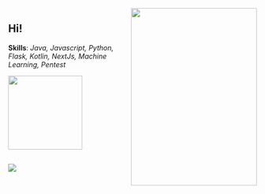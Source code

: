 
<img align="right" src="https://media.tenor.com/500rWqut3sMAAAAC/party-gopher.gif" max-width="255px" width="255px" height="360em">
<h2 align="left"> Hi! </h2>

<p align="left">
  
  **Skills**:   *Java, Javascript, Python, Flask, Kotlin, NextJs, Machine Learning, Pentest*
  
<!--   <img height="150em" src="http://github-profile-summary-cards.vercel.app/api/cards/profile-details?username=v0ltmx&theme=dracula"  /> -->
  <img height="150em" src="https://github-readme-streak-stats.herokuapp.com/?user=v0ltmx&theme=dracula&hide_border=false"  />
<!--  <img height="150em" src="https://github-readme-stats.vercel.app/api/top-langs/?username=v0ltmx&layout=compact&theme=dracula&show_icons=true)"  /> -->
</p>

  ## 
  ![](https://komarev.com/ghpvc/?username=your-github-v0ltmx&color=blueviolet&label=Views)  

